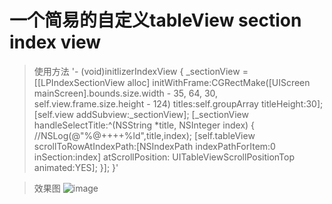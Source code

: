 # 一个简易的自定义tableView section index view

>使用方法
    '- (void)initlizerIndexView
{
    _sectionView = [[LPIndexSectionView alloc] initWithFrame:CGRectMake([UIScreen mainScreen].bounds.size.width - 35, 64, 30, self.view.frame.size.height - 124) titles:self.groupArray titleHeight:30];
    [self.view addSubview:_sectionView];
    [_sectionView handleSelectTitle:^(NSString *title, NSInteger index) {
        //NSLog(@"%@++++%ld",title,index);
        [self.tableView scrollToRowAtIndexPath:[NSIndexPath indexPathForItem:0 inSection:index] atScrollPosition: UITableViewScrollPositionTop animated:YES];
    }];
}'


>效果图
![image]()
